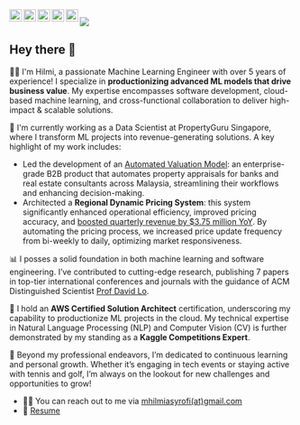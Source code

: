 <a href="https://www.linkedin.com/in/mhilmiasyrofi/">
  <img align="left" alt="Hilmi's LinkedIn" height="22px" src="https://raw.githubusercontent.com/gauravghongde/social-icons/master/SVG/Color/LinkedIN.svg" />
</a>
<a href="https://www.kaggle.com/mhilmiasyrofi">
  <img align="left" alt="Hilmi's Kaggle" height="22px" src="https://upload.wikimedia.org/wikipedia/commons/7/7c/Kaggle_logo.png" />
</a>
<a href="https://leetcode.com/mhilmiasyrofi/">
  <img align="left" alt="Hilmi's Leetcode" height="22px" src="https://upload.wikimedia.org/wikipedia/commons/0/0a/LeetCode_Logo_black_with_text.svg" />
</a>
<a href="https://scholar.google.com/citations?hl=en&gmla=AHoSzlVjlJfs9P5F7daxNp8ox9wq_Q8KX_J9v7JKRxiSyoHyzck5IJ-ymOODTLiaDxOzn2jiYqA6uSFGDfCuk63g7swb&user=6F-76moAAAAJ">
  <img align="left" alt="Hilmi's Google Scholar" height="22px" src="https://upload.wikimedia.org/wikipedia/commons/2/28/Google_Scholar_logo.png" />
</a>
<a href="https://www.credly.com/badges/15373755-fb90-4a2c-afc4-1be57cea8475/public_url">
  <img align="left" alt="Hilmi's AWS Badge" height="22px" src="https://encrypted-tbn0.gstatic.com/images?q=tbn:ANd9GcQtMOOcpxHK3culyVKt8raGP7L6qhrV4AlsDL3DurzJmLbVIz4ynBLRIqaI_VmD3AXznjo&usqp=CAU" />
</a>


![](https://visitor-badge.glitch.me/badge?page_id=mhilmiasyrofi.mhilmiasyrofi)


<h2> Hey there 👋</h2>

🧑‍💻 I'm Hilmi, a passionate Machine Learning Engineer with over 5 years of experience! I specialize in **productionizing advanced ML models that drive business value**. My expertise encompasses software development, cloud-based machine learning, and cross-functional collaboration to deliver high-impact & scalable solutions.

💼 I'm currently working as a Data Scientist at PropertyGuru Singapore, where I transform ML projects into revenue-generating solutions. A key highlight of my work includes: 

- Led the development of an [Automated Valuation Model](https://www.linkedin.com/posts/knight-frank-malaysia_knightfrank-knightfrankmalaysia-partnersinproperty-activity-7051073263258529792-5Lct): an enterprise-grade B2B product that automates property appraisals for banks and real estate consultants across Malaysia, streamlining their workflows and enhancing decision-making.
- Architected a **Regional Dynamic Pricing System**: this system significantly enhanced operational efficiency, improved pricing accuracy, and [boosted quarterly revenue by $3.75 million YoY](https://investors.propertygurugroup.com/financials/quarterly-results/default.aspx). By automating the pricing process, we increased price update frequency from bi-weekly to daily, optimizing market responsiveness.

📊 I posses a solid foundation in both machine learning and software engineering. I’ve contributed to cutting-edge research, publishing 7 papers in top-tier international conferences and journals with the guidance of ACM Distinguished Scientist [Prof David Lo](https://scholar.google.com/citations?user=Ra4bt-oAAAAJ&hl=en). 

🏅 I hold an **AWS Certified Solution Architect** certification, underscoring my capability to productionize ML projects in the cloud. My technical expertise in Natural Language Processing (NLP) and Computer Vision (CV) is further demonstrated by my standing as a **Kaggle Competitions Expert**.

🌟 Beyond my professional endeavors, I’m dedicated to continuous learning and personal growth. Whether it’s engaging in tech events or staying active with tennis and golf, I’m always on the lookout for new challenges and opportunities to grow!

- :man_technologist: You can reach out to me via [mhilmiasyrofi(at)gmail.com](mailto:mhilmiasyrofi@gmail.com)
- 📝 [Resume](https://mhilmiasyrofi.github.io/files/Resume.pdf)
